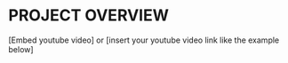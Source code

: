 # PROJECT OVERVIEW

[Embed youtube video] or [insert your youtube video link like the example below]